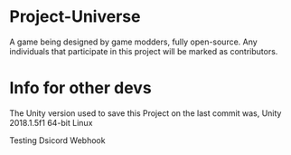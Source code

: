 # Project-Universe
A game being designed by game modders, fully open-source.
Any individuals that participate in this project will be marked as contributors.

# Info for other devs

The Unity version used to save this Project on the last commit was, Unity 2018.1.5f1 64-bit Linux

Testing Dsicord Webhook
